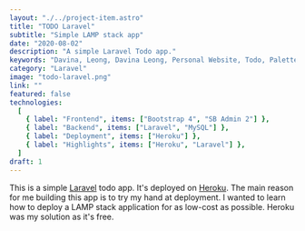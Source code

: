 ```yaml
---
layout: "./../project-item.astro"
title: "TODO Laravel"
subtitle: "Simple LAMP stack app"
date: "2020-08-02"
description: "A simple Laravel Todo app."
keywords: "Davina, Leong, Davina Leong, Personal Website, Todo, Palettes, Todo, Frontend, Backend, HTML, CSS, Bootstrap 4, SB Admin 2, Laravel, MySQL, Heroku"
category: "Laravel"
image: "todo-laravel.png"
link: ""
featured: false
technologies:
  [
    { label: "Frontend", items: ["Bootstrap 4", "SB Admin 2"] },
    { label: "Backend", items: ["Laravel", "MySQL"] },
    { label: "Deployment", items: ["Heroku"] },
    { label: "Highlights", items: ["Heroku", "Laravel"] },
  ]
draft: 1
---
```


This is a simple [Laravel](https://laravel.com/) todo app. It's deployed on [Heroku](https://www.heroku.com/). The main reason for me building this app is to try my hand at deployment. I wanted to learn how to deploy a LAMP stack application for as low-cost as possible. Heroku was my solution as it's free.

